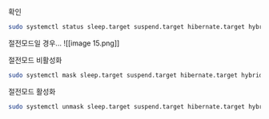 확인
```bash
sudo systemctl status sleep.target suspend.target hibernate.target hybrid-sleep.target
```

절전모드일 경우...
![[image 15.png]]


절전모드 비활성화
```bash
sudo systemctl mask sleep.target suspend.target hibernate.target hybrid-sleep.target
```

절전모드 활성화
```bash
sudo systemctl unmask sleep.target suspend.target hibernate.target hybrid-sleep.target
```
